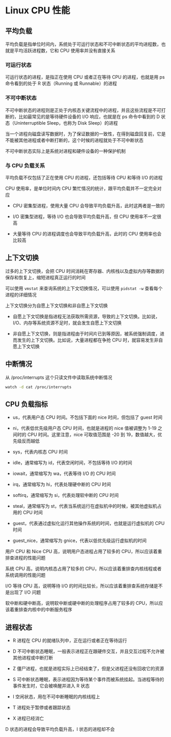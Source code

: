 # Linux CPU 性能

## 平均负载

平均负载是指单位时间内，系统处于可运行状态和不可中断状态的平均进程数，也就是平均活跃进程数，它和 CPU 使用率并没有直接关系

### 可运行状态

可运行状态的进程，是指正在使用 CPU 或者正在等待 CPU 的进程，也就是用 ps 命令看到的处于 R 状态（Running 或 Runnable）的进程

### 不可中断状态

不可中断状态的进程则是正处于内核态关键流程中的进程，并且这些流程是不可打断的，比如最常见的是等待硬件设备的 I/O 响应，也就是在 ps 命令中看到的 D 状态（Uninterruptible Sleep，也称为 Disk Sleep）的进程

当一个进程向磁盘读写数据时，为了保证数据的一致性，在得到磁盘回复前，它是不能被其他进程或者中断打断的，这个时候的进程就处于不可中断状态

不可中断状态实际上是系统对进程和硬件设备的一种保护机制

### 与 CPU 负载关系

平均负载不仅包括了正在使用 CPU 的进程，还包括等待 CPU 和等待 I/O 的进程

CPU 使用率，是单位时间内 CPU 繁忙情况的统计，跟平均负载并不一定完全对应

- CPU 密集型进程，使用大量 CPU 会导致平均负载升高，此时这两者是一致的

- I/O 密集型进程，等待 I/O 也会导致平均负载升高，但 CPU 使用率不一定很高

- 大量等待 CPU 的进程调度也会导致平均负载升高，此时的 CPU 使用率也会比较高

## 上下文切换

过多的上下文切换，会把 CPU 时间消耗在寄存器、内核栈以及虚拟内存等数据的保存和恢复上，缩短进程真正运行的时间

可以使用 `vmstat` 来查询系统的上下文切换情况，可以使用 `pidstat -w` 查看每个进程的详细情况

上下文切换分为自愿上下文切换和非自愿上下文切换

- 自愿上下文切换是指进程无法获取所需资源，导致的上下文切换。比如说， I/O、内存等系统资源不足时，就会发生自愿上下文切换

- 非自愿上下文切换，则是指进程由于时间片已到等原因，被系统强制调度，进而发生的上下文切换。比如说，大量进程都在争抢 CPU 时，就容易发生非自愿上下文切换

## 中断情况

从 /proc/interrupts 这个只读文件中读取系统中断情况

```sh
watch -d cat /proc/interrupts
```

## CPU 负载指标

- us，代表用户态 CPU 时间。不包括下面的 nice 时间，但包括了 guest 时间

- ni，代表低优先级用户态 CPU 时间，也就是进程的 nice 值被调整为 1-19 之间时的 CPU 时间。这里注意，nice 可取值范围是 -20 到 19，数值越大，优先级反而越低

- sys，代表内核态 CPU 时间

- idle，通常缩写为 id，代表空闲时间，不包括等待 I/O 的时间

- iowait，通常缩写为 wa，代表等待 I/O 的 CPU 时间

- irq，通常缩写为 hi，代表处理硬中断的 CPU 时间

- softirq，通常缩写为 si，代表处理软中断的 CPU 时间

- steal，通常缩写为 st，代表当系统运行在虚拟机中的时候，被其他虚拟机占用的 CPU 时间

- guest，代表通过虚拟化运行其他操作系统的时间，也就是运行虚拟机的 CPU 时间

- guest_nice，通常缩写为 gnice，代表以低优先级运行虚拟机的时间

用户 CPU 和 Nice CPU 高，说明用户态进程占用了较多的 CPU，所以应该着重排查进程的性能问题

系统 CPU 高，说明内核态占用了较多的 CPU，所以应该着重排查内核线程或者系统调用的性能问题

I/O 等待 CPU 高，说明等待 I/O 的时间比较长，所以应该着重排查系统存储是不是出现了 I/O 问题

软中断和硬中断高，说明软中断或硬中断的处理程序占用了较多的 CPU，所以应该着重排查内核中的中断服务程序

## 进程状态

- R 进程在 CPU 的就绪队列中，正在运行或者正在等待运行

- D 不可中断状态睡眠，一般表示进程正在跟硬件交互，并且交互过程不允许被其他进程或中断打断

- Z 僵尸进程，也就是进程实际上已经结束了，但是父进程还没有回收它的资源

- S 可中断状态睡眠，表示进程因为等待某个事件而被系统挂起。当进程等待的事件发生时，它会被唤醒并进入 R 状态

- I 空闲状态，用在不可中断睡眠的内核线程上

- T 进程处于暂停或者跟踪状态

- X 进程已经消亡

D 状态的进程会导致平均负载升高，I 状态的进程却不会
